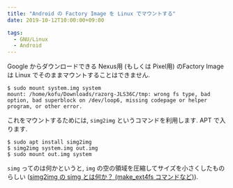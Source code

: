 ```yaml
---
title: "Android の Factory Image を Linux でマウントする"
date: 2019-10-12T10:00:00+09:00

tags:
  - GNU/Linux
  - Android
---
```


Google からダウンロードできる Nexus用 (もしくは Pixel用) のFactory Image は
Linux でそのままマウントすることはできません.

```shell
$ sudo mount system.img system
mount: /home/kofu/Downloads/razorg-JLS36C/tmp: wrong fs type, bad option, bad superblock on /dev/loop6, missing codepage or helper program, or other error.
```

これをマウントするためには, `simg2img` というコマンドを利用します.
APT で入ります.

```shell
$ sudo apt install simg2img
$ simg2img system.img out.img
$ sudo mount out.img system
```

`simg` ってのは何かというと, `img` の空の領域を圧縮してサイズを小さくしたものらしい
([simg2img の simg とは何か？ (make_ext4fs コマンドなど)](https://www.talkwithdevices.com/archives/197)).

